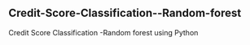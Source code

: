 ## Credit-Score-Classification--Random-forest
Credit Score Classification -Random forest using Python
